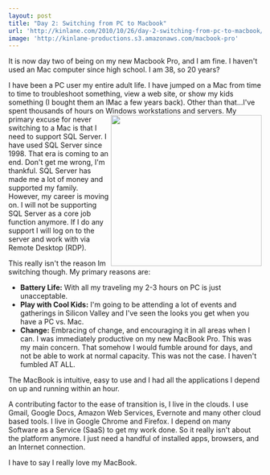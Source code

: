 ```yaml
---
layout: post
title: "Day 2: Switching from PC to Macbook"
url: 'http://kinlane.com/2010/10/26/day-2-switching-from-pc-to-macbook/'
image: 'http://kinlane-productions.s3.amazonaws.com/macbook-pro'
---
```


It is now day two of being on my new Macbook Pro, and I am fine. I haven't used an Mac computer since high school. I am 38, so 20 years?

I have been a PC user my entire adult life. I have jumped on a Mac from time to time to troubleshoot something, view a web site, or show my kids something (I bought them an IMac a few years back). Other than that...I've spent thousands of hours on Windows workstations and servers. <img class="c1" src="http://kinlane-productions.s3.amazonaws.com/macbook-pro" alt="" width="300" align="right" /> My primary excuse for never switching to a Mac is that I need to support SQL Server. I have used SQL Server since 1998. That era is coming to an end. Don't get me wrong, I'm thankful. SQL Server has made me a lot of money and supported my family. However, my career is moving on. I will not be supporting SQL Server as a core job function anymore. If I do any support I will log on to the server and work with via Remote Desktop (RDP).

This really isn't the reason Im switching though. My primary reasons are:

  * **Battery Life:** With all my traveling my 2-3 hours on PC is just unacceptable.
  * **Play with Cool Kids:** I'm going to be attending a lot of events and gatherings in Silicon Valley and I've seen the looks you get when you have a PC vs. Mac.
  * **Change:** Embracing of change, and encouraging it in all areas when I can.
I was immediately productive on my new MacBook Pro. This was my main concern. That somehow I would fumble around for days, and not be able to work at normal capacity. This was not the case. I haven't fumbled AT ALL.

The MacBook is intuitive, easy to use and I had all the applications I depend on up and running within an hour.

A contributing factor to the ease of transition is, I live in the clouds. I use Gmail, Google Docs, Amazon Web Services, Evernote and many other cloud based tools. I live in Google Chrome and Firefox. I depend on many Software as a Service (SaaS) to get my work done. So it really isn't about the platform anymore. I just need a handful of installed apps, browsers, and an Internet connection.

I have to say I really love my MacBook.